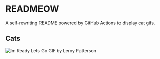 # READMEOW

A self-rewriting README powered by GitHub Actions to display cat gifs.

## Cats

![Im Ready Lets Go GIF by Leroy Patterson](https://media2.giphy.com/media/CjmvTCZf2U3p09Cn0h/200.gif?cid=9acd02da4ulj8mm8o264lo1x55didh1e0m7voox8s9pqfr9i&ep=v1_gifs_search&rid=200.gif&ct=g)
